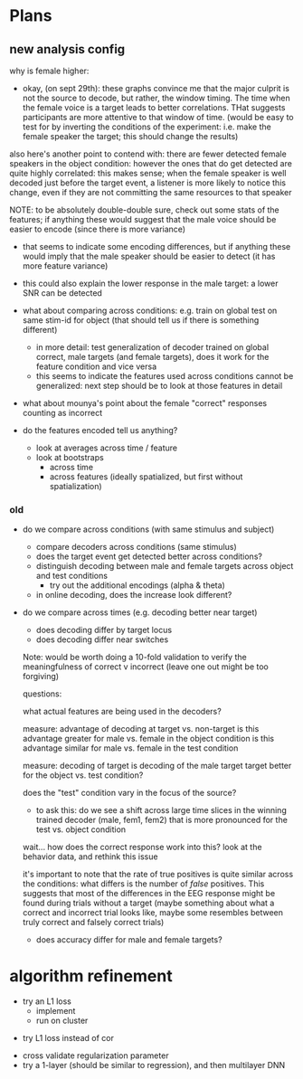 
# Plans

## new analysis config

  why is female higher:
  - okay, (on sept 29th): these graphs convince me that the major culprit is not the source to decode, but rather, the window timing. The time when
  the female voice is a target leads to better correlations. THat suggests
  participants are more attentive to that window of time. (would be easy to test
  for by inverting the conditions of the experiment: i.e. make the female speaker the target; this should change the results)

  also here's another point to contend with: there are fewer detected female speakers in the object condition: however the ones that do get detected are quite highly correlated: this makes sense; when the female speaker is well decoded just before the target event, a listener is more likely to notice this change, even if they are not committing the same resources to that speaker

  NOTE: to be absolutely double-double sure, check out some stats of the features; if anything these would suggest that the male voice
  should be easier to encode (since there is more variance)
  - that seems to indicate some encoding differences, but if anything these would imply that the male speaker should be easier to detect (it has more feature variance)
  - this could also explain the lower response in the male target: 
    a lower SNR can be detected
 
- what about comparing across conditions: e.g. train on global test on 
  same stim-id for object (that should tell us if there is something different)
  - in more detail: test generalization of decoder trained on global correct,
    male targets (and female targets), does it work for the feature condition
    and vice versa
  - this seems to indicate the features used across conditions cannot
    be generalized: next step should be to look at those features in detail
  
- what about mounya's point about the female "correct" responses counting
  as incorrect

- do the features encoded tell us anything?
  - look at averages across time / feature
  - look at bootstraps
    - across time
    - across features (ideally spatialized, but first without spatialization)
 
### old

- do we compare across conditions (with same stimulus and subject)
    - compare decoders across conditions (same stimulus)
    - does the target event get detected better across conditions?
    - distinguish decoding between male and female targets across object and test conditions
      - try out the additional encodings (alpha & theta)
    - in online decoding, does the increase look different?
- do we compare across times (e.g. decoding better near target)
  + does decoding differ by target locus
  - does decoding differ near switches

  Note: would be worth doing a 10-fold validation to verify the meaningfulness of correct v incorrect (leave one out might be too forgiving)

  questions:

  what actual features are being used in the decoders?

  measure: advantage of decoding at target vs. non-target
  is this advantage greater for male vs. female in the object condition
  is this advantage similar for male vs. female in the test condition

  measure: decoding of target
  is decoding of the male target target better for the object vs.
  test condition?

  does the "test" condition vary in the focus of the source?
    - to ask this: do we see a shift across large time slices in the winning
    trained decoder (male, fem1, fem2) that is more pronounced for
    the test vs. object condition

  wait... how does the correct response work into this?
  look at the behavior data, and rethink this issue

  it's important to note that the rate of true positives is quite
  similar across the conditions: what differs is the number of 
  *false* positives. This suggests that most of the differences in
  the EEG response might be found during trials without a target
  (maybe something about what a correct and incorrect trial looks like,
    maybe some resembles between truly correct and falsely correct trials)

  - does accuracy differ for male and female targets?

# algorithm refinement
- try an L1 loss
  + implement
  - run on cluster
+ try L1 loss instead of cor
- cross validate regularization parameter
- try a 1-layer (should be similar to regression), and then multilayer DNN
